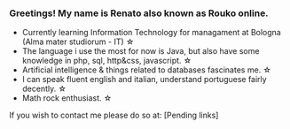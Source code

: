 ### Greetings! My name is Renato also known as Rouko online. 

  *  Currently learning Information Technology for managament at Bologna (Alma mater studiorum - IT) ☆
  *  The language i use the most for now is Java, but also have some knowledge in php, sql, http&css, javascript. ☆ 
  *  Artificial intelligence & things related to databases fascinates me. ☆
  *  I can speak fluent english and italian, understand portuguese fairly decently. ☆
  *  Math rock enthusiast. ☆

If you wish to contact me please do so at:
 [Pending links]


<!---
Roukolol/Roukolol is a ✨ special ✨ repository because its `README.md` (this file) appears on your GitHub profile.
You can click the Preview link to take a look at your changes.
--->

